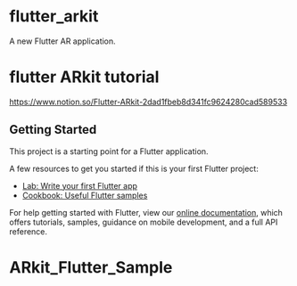# flutter_arkit

A new Flutter AR application.

# flutter ARkit tutorial
https://www.notion.so/Flutter-ARkit-2dad1fbeb8d341fc9624280cad589533

## Getting Started

This project is a starting point for a Flutter application.

A few resources to get you started if this is your first Flutter project:

- [Lab: Write your first Flutter app](https://flutter.dev/docs/get-started/codelab)
- [Cookbook: Useful Flutter samples](https://flutter.dev/docs/cookbook)

For help getting started with Flutter, view our
[online documentation](https://flutter.dev/docs), which offers tutorials,
samples, guidance on mobile development, and a full API reference.
# ARkit_Flutter_Sample
